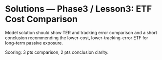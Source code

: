 # Solutions — Phase3 / Lesson3: ETF Cost Comparison

Model solution should show TER and tracking error comparison and a short conclusion recommending the lower-cost, lower-tracking-error ETF for long-term passive exposure.

Scoring: 3 pts comparison, 2 pts conclusion clarity.

